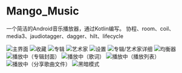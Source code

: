 # Mango_Music
一个简洁的Android音乐播放器，通过Kotlin编写。
协程、room、coil、media3、jaudiotagger、dagger、hilt、lifecycle

![主界面](/art/1.jpg)
![收藏](/art/2.jpg)
![专辑](/art/3.jpg)
![艺术家](/art/4.jpg)
![设置](/art/5.jpg)
![专辑/艺术家详细](/art/6.jpg)
![均衡器](/art/7.jpg)
![播放中（专辑封面）](/art/8.jpg)
![播放中（歌词）](/art/9.jpg)
![播放中（播放列表）](/art/10.jpg)
![播放中（分享歌曲文件）](/art/11.jpg)
![黑暗模式](/art/12.jpg)
